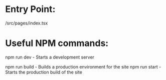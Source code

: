 # Entry Point:
/src/pages/index.tsx

# Useful NPM commands:

npm run dev - Starts a development server

npm run build - Builds a production environment for the site
npm run start - Starts the production build of the site

